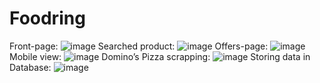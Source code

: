 # Foodring
Front-page:
![image](https://user-images.githubusercontent.com/61679330/206717703-e1cfe0ea-9bf8-44f8-a342-a287b5ec29df.png)
Searched product:
![image](https://user-images.githubusercontent.com/61679330/206717835-458cf2ce-b7bf-45d9-90e0-63c9234b2227.png)
Offers-page:
![image](https://user-images.githubusercontent.com/61679330/206717870-a6ff5608-16c6-48f0-bb47-4b4c1e0bd8af.png)
Mobile view:
![image](https://user-images.githubusercontent.com/61679330/206717970-fcf04b6f-1cf8-4ff5-b067-adc10e13369a.png)
Domino’s Pizza scrapping:
![image](https://user-images.githubusercontent.com/61679330/206718121-ef2cf1f8-2995-459d-b2f8-be792004be09.png)
Storing data in Database:
![image](https://user-images.githubusercontent.com/61679330/206718068-eb39e50a-7415-48c4-87cf-6026196fc922.png)
